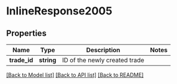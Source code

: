 # InlineResponse2005

## Properties
Name | Type | Description | Notes
------------ | ------------- | ------------- | -------------
**trade_id** | **string** | ID of the newly created trade | 

[[Back to Model list]](../README.md#documentation-for-models) [[Back to API list]](../README.md#documentation-for-api-endpoints) [[Back to README]](../README.md)


